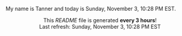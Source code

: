 My name is Tanner and today is Sunday, November 3, 10:28 PM EST.

<p align="center">This <i>README</i> file is generated <b>every 3 hours</b>!</br>Last refresh: Sunday, November 3, 10:28 PM EST<br /></p>
